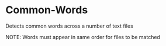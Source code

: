# Common-Words
Detects common words across a number of text files  
  
NOTE: Words must appear in same order for files to be matched
